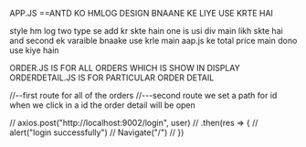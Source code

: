 APP.JS ==ANTD KO HMLOG DESIGN BNAANE KE LIYE USE KRTE HAI

style hm log two type se add kr skte hain one is usi div main likh skte hai
and second ek varaible bnaake use krle
main aap.js ke total price main dono use kiye hain

ORDER.JS IS FOR ALL ORDERS WHICH IS SHOW IN DISPLAY
ORDERDETAIL.JS IS FOR PARTICULAR ORDER DETAIL

//--first route for all of the orders
//---second route we set a path for id when we click in a id the order detail will be open



 // axios.post("http://localhost:9002/login", user)
        // .then(res => {
        //     alert("login successfully")
        //     Navigate("/")
      //  })